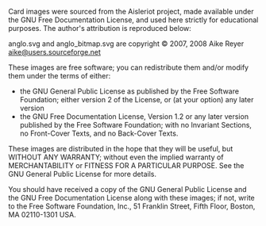 Card images were sourced from the Aisleriot project, made available under the GNU Free Documentation License, and used here strictly for educational purposes. The author's attribution is reproduced below:

anglo.svg and anglo_bitmap.svg are copyright © 2007, 2008 Aike Reyer <aike@users.sourceforge.net>

These images are free software; you can redistribute them and/or modify them under the terms of either:
 - the GNU General Public License as published by the Free Software Foundation; either version 2 of the License, or (at your option) any later version
 - the GNU Free Documentation License, Version 1.2 or any later version published by the Free Software Foundation; with no Invariant Sections, no Front-Cover Texts, and no Back-Cover Texts.

 These images are distributed in the hope that they will be useful, but WITHOUT ANY WARRANTY; without even the implied warranty of MERCHANTABILITY or FITNESS FOR A PARTICULAR PURPOSE.  See the GNU General Public License for more details.

 You should have received a copy of the GNU General Public License  and the GNU Free Documentation License along with these images; if not,  write to the Free Software Foundation, Inc., 51 Franklin Street, Fifth Floor, Boston, MA 02110-1301 USA.
 